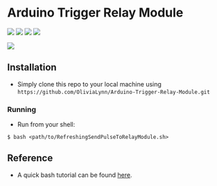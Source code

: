 # Arduino Trigger Relay Module
 <img src="https://img.shields.io/badge/python-2.7-blue"> <img src="https://img.shields.io/badge/platform-linux-blue"> <img src="https://img.shields.io/badge/maintained%3F-no-red" /> <img src="https://img.shields.io/github/issues/OliviaLynn/Arduino-Trigger-Relay-Module" /> 

<img src="https://i.imgur.com/LRLMh5H.png" />

## Installation

- Simply clone this repo to your local machine using `https://github.com/OliviaLynn/Arduino-Trigger-Relay-Module.git`

### Running
- Run from your shell:
```shell
$ bash <path/to/RefreshingSendPulseToRelayModule.sh>
```


## Reference
- A quick bash tutorial can be found [here](tldp.org/HOWTO/Bash-Prog-Intro-HOWTO.html).
